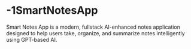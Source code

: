 # -1SmartNotesApp
Smart Notes App is a modern, fullstack AI-enhanced notes application designed to help users take, organize, and summarize notes intelligently using GPT-based AI. 
